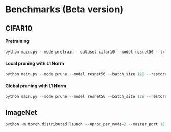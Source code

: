 # Benchmarks (Beta version)


## CIFAR10

#### Pretraining
```python
python main.py --mode pretrain --dataset cifar10 --model resnet56 --lr 0.1 --total_epochs 200 --lr_decay_milestones 120,150,180 
```

#### Local pruning with L1 Norm
```python
python main.py --mode prune --model resnet56 --batch_size 128 --restore run/cifar10/pretrain/cifar10_resnet56.pth --dataset cifar10  --method l1 --speed_up 2.0 
```

#### Global pruning with L1 Norm
```python
python main.py --mode prune --model resnet56 --batch_size 128 --restore run/cifar10/pretrain/cifar10_resnet56.pth --dataset cifar10  --method l1 --speed_up 2.0 --global_pruning
```

## ImageNet
```python
python -m torch.distributed.launch --nproc_per_node=2 --master_port 18119 --use_env main_imagenet.py --model resnet50 --epochs 90 --batch-size 128 --lr-step-size 30 --lr 0.01 --prune --method group_sl --global-pruning --sentinel-perc 0.5 --pretrained --output-dir run/imagenet/resnet50_sl --target-flops 2.04  --sl-epochs 30 --sl-lr 0.01 --sl-lr-step-size 10 --cache-dataset --reg 1e-5 --print-freq 1000 --workers 8
```